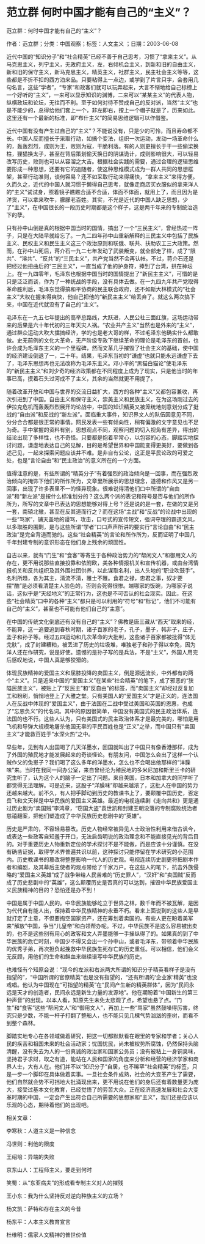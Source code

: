 # 范立群  何时中国才能有自己的“主义”？  
  
范立群：何时中国才能有自己的“主义”？  
作者：范立群；分类：中国观察；标签：人文主义 ；日期：2003-06-08  
近代中国的“知识分子”和“社会精英”已经不善于自己思考，习惯了“拿来主义”。从马克思主义，列宁主义，无政府主义，左，右倾机会主义，到新和旧的自由主义，新和旧的保守主义，新马克思主义，精英主义，社群主义，民主社会主义等等，这些都是不折不扣的西方泊来品。只要粘得上一点边，或学到了片言只字，会套用几句名言，这些“学者”，“专家”和政客们就可以玩弄起来，大言不惭地给自己标榜上一个好听的“主义”，一来可以显示知识的渊博，二来可以“某某主义”的代表人物，纵横政坛和论坛，无往而不利。至于如何对待不赞成自己的反对派，当然“主义”也是不能少的，总得给他们套上一个，非左即右，按上一个帽子就是了，历来如此。这里还有一个最新的标准，即“布什主义”的简易思维逻辑可以作借鉴。  
近代中国有没有产生过自己的“主义”？不能说没有，只是少的可怜，而且寿命都不长。中国人反而擅长于采取行动，如搞个变法，组织一次运动，发动一场革命什么的，轰轰烈烈，成则为王，败则为寇，干脆利落。有的人则更擅长于干一些偷梁换柱，狸猫换太子，甚至在背后策划偷天换日的阴谋诡计，成则影响很大，可以轻易改写历史，败则也可以从容溜之大吉。根据社会实践的需要，通过合理的逻辑思维要形成一种思想，还要有它的追随者，使这种思维模式成为一群人共同的思想框架，甚至行动准则，谈何容易？还不如采取行动来得痛快，“拿来主义”来得方便。久而久之，近代的中国人就习惯于懒得自己思考，就像走商店买衣服似的拿来洋人的“主义”试试身，照着镜子瞧瞧合适不合适，体面不体面，就用上了，而且因为是洋货，可以拿来吹牛，朦朦老百姓。其实，不光是近代的中国人缺乏思想，少了“主义”，在中国很长的一段历史时期都是这个样子，这是两千年来的专制统治造下的孽。  
只有孙中山倒是真的根据中国当时的国情，搞出了一个“三民主义”，曾经热过一阵子，只是在大陆早就给忘了。一九二四年孙中山重新解释的三民主义中包括了民族主义、民权主义和民生主义这三个政治原则和联俄、联共、扶助农工三大政策。然而，在孙中山死后，蒋介石一九二七年发动了武装叛变，就全部走了样，成了“限共”、“溶共”、“反共”的“三民主义”，共产党当然不会再认帐。不过，蒋介石还是把经过他扭曲后的“三民主义”，一直当成了他的护身符，捧到了台湾，拱在神坛上。在一九四零年，毛泽东也根据中国当时的国情提出了“新民主主义”，可惜的是只是泛泛而谈，作为了一种统战的手段，没有具体去做。在一九四九年共产党取得革命胜利后，毛泽东觉得搞和平协商的民主联合政府，还不如斯大林模式的“社会主义”大权在握来得爽快，他自己把他的“新民主主义”给丢弃了。就这么两次搞下来，中国在近代就没有了自己的“主义”。  
毛泽东在一九五七年提出的高举总路线，大跃进，人民公社三面红旗，这场运动带来的后果是六十年代初的三年天灾人祸。“农业共产主义”当然也是外来的“主义”，通过群众运动大吹大擂搞经济，学的也是老大哥的样，不过毛泽东他确实什么都敢做。史无前例的文化大革命，无产阶级专政下继续革命的理论是毛泽东的首创，也许会成为毛泽东主义的一个里程碑，然而文革几乎摧毁了社会主义的基础，使中国的经济建设倒退了一，二十年。结果，毛泽东当初的“谦虚”也就只能永远谦虚下去了，毛泽东思想再也无法改称为毛泽东主义。邓小平的“黑猫白猫论”使毛泽东的“新民主主义”和刘少奇的经济政策都在不同程度上成为了现实，只是他当时的年事已高，摸着石头过河成不了主义，其余的当然就更不用提了。  
随着改革开放和中国与世界的交流日益扩大，西方的各种“主义”又都包容兼收，再次引进到了中国。自由主义和保守主义，崇美主义和民族主义，在为这场刚过去的伊拉克危机而轰轰烈烈展开的论战中，中国的知识精英又被笼统地刻意划分成了挺战的“自由派”和反战的“新左派”。面临重大事件，知识界文人的队伍因意见不同，分分合合都是很正常的事情。网民发表一些有倾向性，稍有偏激的文字意见也不足为奇。手中掌握的资料有别，思想观点不同，观察问题的切入视角有差异，得出的结论出现了多样性，也不奇怪。只要都是抱着平常心，以包容的心态，脚踏实地探讨问题，谦虚地表达自己的见解，目的是希望世界和中国能变得更美好，要做到各述己见，一起来探索问题应该并不难。是非自有公论，这正是平民论政的可爱之处，也是“言论自由”和“民主政治”的意义所在的一个方面。  
值得注意的是，有些所谓的“精英分子”有着强烈的政治倾向是一回事，而在强烈政治倾向的掩饰下他们的所作所为，文章里所展示的思想理念，道德和作风又是另一回事，出现了许多表里不一的怪异现象。很难说得清他们口中所谓的“自由派”和“新左派”是按什么标准划分的？这么两个派的表记和符号是否与他们的所作所为，所写的文章中已表达的思想能够对得上号？还是说的是一套，在做的又是另一套，南辕北辙，甚至在反其道而行之？而在这场“主战”和“反战”的论战中出现的一些“骂家”，铺天盖地的谩骂，攻击，口号式的宣传短文，强词夺理的霸道文风，以多取胜的围剿，是与这些所谓“学者”口口声声所讲的要实行“言论自由”和“民主政治”是完全背道而驰的。这些“社会精英”的言论和所作所为，反而证明了中国几千年封建专制的意识形态在他们身上残余的顽固性。  
自古以来，就有“门生”和“食客”等寄生于各种政治势力的“帮闲文人”和御用文人的存在，更不用说那些直接投靠和依附欧，美各种情报机关和宣传机器，或由台湾情报机关和反共组织及其外围社团供养，以此谋取名利，出人头地的“职业吹鼓手”。名利所趋，各为其主，清流不清，雅士不雅。食君之禄，忠君之事，奴才要摆“酷”是必须看清楚主人脸色的，否则会死得很惨。端哪家的饭碗，为哪家子说话，这似乎是“天经地义”的正常行为，这也是不可否认的社会现实。因此，在这些“社会精英”口中的各种“主义”都只是可以利用的“符号”和“标记”，他们不可能有自己的“主义”，甚至也不可能有他们自己的“主意”。  
在中国的传统文化倒底还有没有自己的“主义”？佛教是唐三藏从“西天”取来的经，不能算，这一追要追到春秋时期，诸子百家的老子，孔子，墨子，韩非子，庄子，孟子和孙子等。经过五四运动和几次革命的大批判，这些诸子百家都被批得“体无完肤”，成了封建糟粕，被丢进了历史的垃圾堆，唯独老子和孙子得以幸免，因为洋人还在作研究，说是好使。遗憾的是孙子写的是兵法，不是“主义”，外国人用完后感叹地说，中国人真是够狡猾的。  
体现民族精神的爱国主义和屈膝投降的卖国主义，倒是源远流长，中外都有的两个“主义”。只是近来中国的“爱国主义”在某些“社会精英”的笔下，成了邪恶的“狭隘民族主义”，被贴上了“反民主”和“反自由”的标签，而“卖国主义”却经过反复加工和粉刷，悄悄地登上了大雅之堂。只有美国人的“爱国主义”才是正义的，连法国人在反战中体现的“爱国主义”，由于法国在二战中受过美国和英国的恩惠，也成了“忘恩负义”的代名词。其中的原因很简单，中国没有美国式的民主政治体系，连法国的也不行。这些人认为，只有美国式的民主政治体系才是最完美的，哪怕是用飞机和导弹大规模地屠杀他国无辜的平民百姓也是“正义”之举，而中国只有“卖国主义”才能救百姓于“水深火热”之中。  
早些年，见到有人出国喝了几天洋墨水，回国就叫出了中国只有像香港那样，成为了外国的殖民地才能发展起来的奇谈怪论。有朋友问，中国怎么会出了这样一个认贼作父的兔崽子？我们喝了这么多年的洋墨水，怎么也不会喝出他那样的“洋臊味”来。当时在我同一间办公室，来自曾经沦为殖民地的多米尼加和斯里兰卡的研究生听了，认为这个人的脑子一定出了问题。来自美国，日本和加拿大的同学听了都觉得无法理解。可是近来，这股子“洋臊味”却越来越浓了，这批人在中国的势力还越来越大。前不久，有人把手脚动到历史的教课书上了，要颠覆中国历史，否定岳飞和文天祥是中华民族的爱国主义英雄。最近的电视连续剧《走向共和》更是通过历史剧为“卖国贼”李鸿章，“窃国大盗”袁世凯和封建王朝没落的专制腐败统治者慈禧翻案，把他们塑造成了中华民族历史悲剧中的“英雄”。  
历史是严肃的，不容轻易篡改。历史人物经常被异见人士政治性利用来借古讽今，或表达一些政客自知羞于开口，无法启齿明说的政治理念和不能直接见光的背后目的。对于重要历史人物重新定位的学术探讨不是不能做，而是应该十分谨慎。在没有确凿证据，取得学术界普遍共识以前，这种探讨只能停留在学术研究的小范围内。历史教课书的篡改将整整影响一代人的历史观。电视连续历史剧更将把剧本作者和编剧，及其幕后主使者的观点带给了千家万户。在这些人的笔下，抗击外族侵略的“爱国主义英雄”成了战争带给人民苦难的“历史罪人”，“汉奸”和“卖国贼”反而成了历史悲剧中的“英雄”，这么颠覆历史是否真的可以达到，摧毁中华民族爱国主义民族精神的目的？恐怕还是办不到！  
中国是属于中国人民的。中华民族能够屹立于世界之林，数千年而不被瓦解，是因为代代自有能人出，保持着中华民族精神的永垂不朽。看来上面说到的这些人是早就打定了主意，不但要掏空国家资产，还在筹划着卖国的。有些人更在盼着美军来“解放”中国，争当“儿皇帝”和白领帮办呢。不过，中华民族不是这么容易被出卖的，也不是这些别有用心的政客和文人弄墨能够一手操纵得了的。如果真的到了中华民族的危亡时刻，中国少不得又会出一个孙中山，或者毛泽东，带领着中华民族的优秀子弟，再次担负起挽救中华民族生死存亡的历史重任。可以相信，他们会义无反顾，用他们的生命和鲜血来继续谱写中华民族的历史。  
也难怪有个知原会说：“现今的左派和右派两大所谓的知识分子精英看样子是没有指望的”，“中国所谓的官僚精英”也是没有指望的，“还有所谓的‘企业家’精英”也没戏唱。他认为中国现在“可指望的精英”在“民间产生新的精英群体”，因为“民间永远是天才的创造者，民间永远是新生力量的发源地”。他在期盼着“中国新生的第三种声音”的出现。以本人看，知原先生未免太悲观了点，希望也悬了点。“门生”和“食客”这些“帮闲文人”和“御用文人”，再加上一些“骂家”虽然鼓噪得厉害，终究只是少数，不能一杆子打翻了整船人，也不能只见几棵气势汹汹的歪树，而看不到整个森林。  
脚踏实地专心在各领域做着研究，把这一切都默默看在眼里的专家和学者；关心人民的疾苦和祖国未来的社会活动家；忧国忧民，尚未被权势所腐蚀，仍然保持头脑清醒，没有失去为人的一份真诚的政治家和国家公务员；没有被粘上一身铜臭味，坚持君子求财，取之有道，能站在人民和国家的角度来分析和经营的经济学家和商界人士，大有人在。他们并不以“知识分子”自居，也不稀罕“社会精英”的标签，只是一步一个脚印在具体做着实事。一旦社会条件成熟，社会的大变革产生了需要，他们自然就会势不可挡地大批涌现出来，更不用说在他们的身后还有着数量更为庞大，接受过基本文化教育，已经觉悟了的劳苦大众。正在经济高速发展和社会大变革时期的中国，一定会产生出符合自己所需要的思想家和“主义”，我们还是应该以乐观的心态，期待着他们的出现吧。  
  
相关文章：  
李寒秋：人道主义是一种信念  
冯世则：利他的限度  
王绍培：异端的失败  
京东山人：工程师主义，要走到何时  
笑蜀：从“东亚病夫”的形成看专制主义对人的摧残  
王小东：我为什么坚持反对逆向种族主义的立场？  
杨文凯：萨特和存在主义的今昔  
杨东平：人本主义教育宣言  
杜维明：儒家人文精神的普世价值